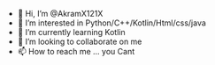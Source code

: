 - 👋 Hi, I’m @AkramX121X
- 👀 I’m interested in Python/C++/Kotlin/Html/css/java
- 🌱 I’m currently learning Kotlin
- 💞️ I’m looking to collaborate on me
- 📫 How to reach me ... you Cant

<!---
NO1NE is a ✨ special ✨ repository because its `README.md` (this file) appears on your GitHub profile.
You can click the Preview link to take a look at your changes.
--->
